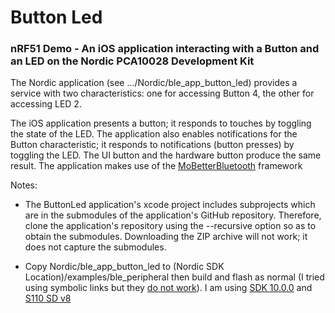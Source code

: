 # Button Led
### nRF51 Demo - An iOS application interacting with a Button and an LED on the Nordic PCA10028 Development Kit

The Nordic application (see .../Nordic/ble_app_button_led) provides a service with two characteristics: one for accessing Button 4, the other for accessing LED 2.  

The iOS application presents a button; it responds to touches by toggling the state of the LED. The application also enables notifications for the Button characteristic; it responds to notifications (button presses) by toggling the LED. The UI button and the hardware button produce the same result. The application makes use of the [MoBetterBluetooth](https://github.com/verticon/MoBetterBluetooth.git) framework  

Notes:

* The ButtonLed application's xcode project includes subprojects which are in the submodules of the application's GitHub repository. Therefore, clone the application's repository using the --recursive option so as to obtain the submodules. Downloading the ZIP archive will not work; it does not capture the submodules.

* Copy Nordic/ble_app_button_led to (Nordic SDK Location)/examples/ble_peripheral then build and flash as normal (I tried using symbolic links but they [do not work](http://unix.stackexchange.com/questions/158126/cd-and-ls-behave-differently-when-inside-a-softlink-to-a-dir)). I am using [SDK 10.0.0](https://developer.nordicsemi.com/nRF5_SDK/nRF51_SDK_v10.x.x/) and [S110 SD v8](http://www.nordicsemi.com/eng/Products/ANT/nRF51422)
